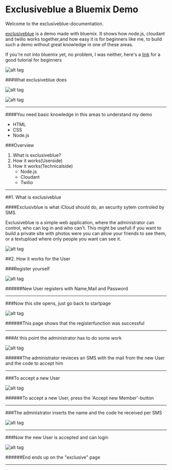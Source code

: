 Exclusiveblue a Bluemix Demo
===========

Welcome to the exclusiveblue-documentation.

[exclusiveblue] is a demo made with bluemix. It shows how node.js, cloudant and twilio works together,and how easy it is for beginners like me, to build such a demo without great knowledge in one of these areas.

If you're not into bluemix yet, no problem, I was neither, here's a [link] for a good tutorial for beginners

![alt tag](https://raw.githubusercontent.com/SNiewierra/exclusiveblue/master/imageFiles/whitepage.png)

###What exclusiveblue does

![alt tag](https://raw.githubusercontent.com/SNiewierra/exclusiveblue/master/imageFiles/functionblue.png)

![alt tag](https://raw.githubusercontent.com/SNiewierra/exclusiveblue/master/imageFiles/whitepage.png)

___________________________________________________________________________

####You need basic knowledge in this areas to understand my demo
  - HTML
  - CSS
  - Node.js

###Overview
1. What is exclusiveblue?
2. How it works(Userside)
3. How it works(Technicalside)
    - Node.js
    - Cloudant
    - Twilio
    
__________________________________________________________________________

##1. What is exclusiveblue


####Exclusivblue is what iCloud should do, an security sytem controled by SMS. 


Exclusiveblue is a simple web application, where the administrator can control, who can log in and who can't.
This might be usefull if you want to build a private site with photos were you can allow your friends to see them, or a textupload where only people you want can see it.

![alt tag](https://raw.githubusercontent.com/SNiewierra/exclusiveblue/master/imageFiles/whitepage.png)

##2. How it works for the User

###Register yourself 

![alt tag](https://raw.githubusercontent.com/SNiewierra/exclusiveblue/master/imageFiles/register.png)

######New User registers with Name,Mail and Password

_________________________________________________________________________

###Now this site opens, just go back to startpage

![alt tag](https://raw.githubusercontent.com/SNiewierra/exclusiveblue/master/imageFiles/registered.png)

######This page shows that the registerfunction was successful

__________________________________________________________________________

###At this point the administrator has to do some work

![alt tag](https://raw.githubusercontent.com/SNiewierra/exclusiveblue/master/imageFiles/screen.png)

######The administrator revieces an SMS with the mail from the new User and the code to accept him

__________________________________________________________________________

###To accept a new User

![alt tag](https://raw.githubusercontent.com/SNiewierra/exclusiveblue/master/imageFiles/accept.png)

######To accept a new User, press the 'Accept new Member'-button 

___________________________________________________________________________

###The administrator inserts the name and the code he received per SMS

![alt tag](https://raw.githubusercontent.com/SNiewierra/exclusiveblue/master/imageFiles/apply.png)

___________________________________________________________________________

###Now the new User is accepted and can login

![alt tag](https://raw.githubusercontent.com/SNiewierra/exclusiveblue/master/imageFiles/login.png)


######End ends up on the "exclusive" page

____________________________________________________________________________




[exclusiveblue]:https://silasnode.mybluemix.net
[link]:https://github.com/JDihlmann/moodlocator/
